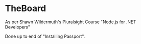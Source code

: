 ﻿# TheBoard

As per Shawn Wildermuth's Pluralsight Course "Node.js for .NET Developers"

Done up to end of "Installing Passport".